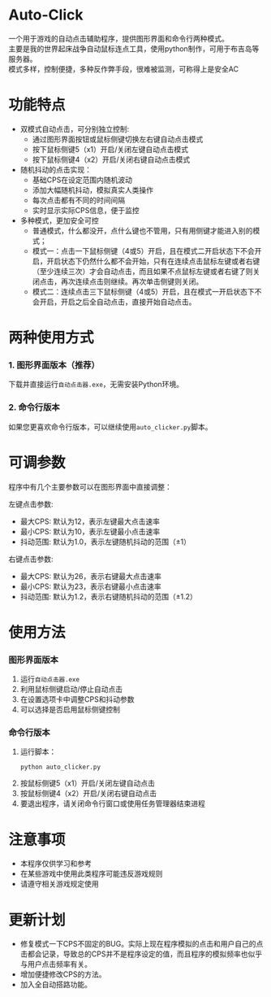 # Auto-Click

一个用于游戏的自动点击辅助程序，提供图形界面和命令行两种模式。  
主要是我的世界起床战争自动鼠标连点工具，使用python制作，可用于布吉岛等服务器。  
模式多样，控制便捷，多种反作弊手段，很难被监测，可称得上是安全AC

# 功能特点

- 双模式自动点击，可分别独立控制:
  - 通过图形界面按钮或鼠标侧键切换左右键自动点击模式
  - 按下鼠标侧键5（x1）开启/关闭左键自动点击模式
  - 按下鼠标侧键4（x2）开启/关闭右键自动点击模式
- 随机抖动的点击实现：
  - 基础CPS在设定范围内随机波动
  - 添加大幅随机抖动，模拟真实人类操作
  - 每次点击都有不同的时间间隔
  - 实时显示实际CPS信息，便于监控
- 多种模式，更加安全可控
  - 普通模式，什么都没开，点什么键也不管用，只有用侧键才能进入别的模式；
  - 模式一：点击一下鼠标侧键（4或5）开启，且在模式二开启状态下不会开启，开启状态下仍然什么都不会开始，只有在连续点击鼠标左键或者右键（至少连续三次）才会自动点击，而且如果不点鼠标左键或者右键了则关闭点击，再次连续点击则继续。再次单击侧键则关闭。
  - 模式二：连续点击三下鼠标侧键（4或5）开启，且在模式一开启状态下不会开启，开启之后全自动点击，直接开始自动点击。

# 两种使用方式

### 1. 图形界面版本（推荐）

下载并直接运行`自动点击器.exe`，无需安装Python环境。

### 2. 命令行版本

如果您更喜欢命令行版本，可以继续使用`auto_clicker.py`脚本。

# 可调参数

程序中有几个主要参数可以在图形界面中直接调整：

左键点击参数:
- 最大CPS: 默认为12，表示左键最大点击速率
- 最小CPS: 默认为10，表示左键最小点击速率
- 抖动范围: 默认为1.0，表示左键随机抖动的范围（±1）

右键点击参数:
- 最大CPS: 默认为26，表示右键最大点击速率
- 最小CPS: 默认为23，表示右键最小点击速率
- 抖动范围: 默认为1.2，表示右键随机抖动的范围（±1.2）


# 使用方法

### 图形界面版本
1. 运行`自动点击器.exe`
2. 利用鼠标侧键启动/停止自动点击
3. 在设置选项卡中调整CPS和抖动参数
4. 可以选择是否启用鼠标侧键控制

### 命令行版本
1. 运行脚本：
   ```
   python auto_clicker.py
   ```
2. 按鼠标侧键5（x1）开启/关闭左键自动点击
3. 按鼠标侧键4（x2）开启/关闭右键自动点击
4. 要退出程序，请关闭命令行窗口或使用任务管理器结束进程




# 注意事项

- 本程序仅供学习和参考
- 在某些游戏中使用此类程序可能违反游戏规则
- 请遵守相关游戏规定使用

# 更新计划
- 修复模式一下CPS不固定的BUG。实际上现在程序模拟的点击和用户自己的点击都会记录，导致总的CPS并不是程序设定的值，而且程序的模拟频率也似乎与用户点击频率有关。
- 增加便捷修改CPS的方法。
- 加入全自动搭路功能。
